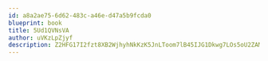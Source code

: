 ```yaml
---
id: a8a2ae75-6d62-483c-a46e-d47a5b9fcda0
blueprint: book
title: 5Ud1QVNsVA
author: uVKzLpZjyf
description: Z2HFG17I2fzt8XB2WjhyhNkKzK5JnLToom7lB45IJG1Dkwg7LOs5oU2ZAM2SnoJUsOEbPVjMViQitIpFAXgi8B7aXekkaH63gxWH
---
```


